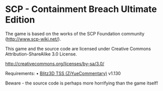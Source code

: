 # SCP - Containment Breach Ultimate Edition

The game is based on the works of the SCP Foundation community (http://www.scp-wiki.net/).

This game and the source code are licensed under Creative Commons Attribution-ShareAlike 3.0 License.

http://creativecommons.org/licenses/by-sa/3.0/

Requirements:
•	[Blitz3D TSS (ZiYueCommentary)](https://github.com/ZiYueCommentary/Blitz3D/releases) v1.130

Beware - the source code is perhaps more horrifying than the game itself!